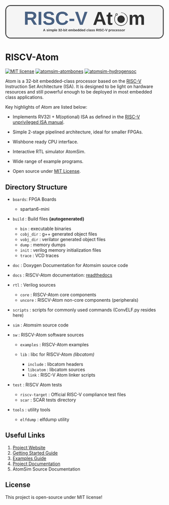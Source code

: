 ![RISCVAtom-header](doc/diagrams/rvatom-header.drawio.png)

# RISCV-Atom

[![MIT license](https://img.shields.io/badge/License-MIT-blue.svg)](https://lbesson.mit-license.org/) [![atomsim-atombones](https://github.com/saurabhsingh99100/riscv-atom/actions/workflows/atomsim-atombones.yml/badge.svg)](https://github.com/saurabhsingh99100/riscv-atom/actions/workflows/atomsim-atombones.yml) [![atomsim-hydrogensoc](https://github.com/saurabhsingh99100/riscv-atom/actions/workflows/atomsim-hydrogensoc.yml/badge.svg)](https://github.com/saurabhsingh99100/riscv-atom/actions/workflows/atomsim-hydrogensoc.yml)

Atom is a 32-bit embedded-class processor based on the [RISC-V](https://riscv.org/) Instruction Set Architecture (ISA). It is designed to be light on hardware resources and still powerful enough to be deployed in most embedded class applications.

Key highlights of Atom are listed below:

- Implements RV32I + M(optional) ISA as defined in the [RISC-V unprivileged ISA manual](https://github.com/riscv/riscv-isa-manual/releases/download/Ratified-IMAFDQC/riscv-spec-20191213.pdf).

- Simple 2-stage pipelined architecture, ideal for smaller FPGAs.

- Wishbone ready CPU interface.

- Interactive RTL simulator AtomSim.

- Wide range of example programs.

- Open source under [MIT License](https://en.wikipedia.org/wiki/MIT_License).

## Directory Structure
- `boards`: FPGA Boards
  -  spartan6-mini

- `build` : Build files **(autogenerated)**
  - `bin` : executable binaries
  - `cobj_dir` : g++ generated object files
  - `vobj_dir` : verilator generated object files
  - `dump` : memory dumps
  - `init` : verilog memory initialization files
  - `trace` : VCD traces

- `doc` : Doxygen Documentation for Atomsim source code
- `docs` : RISCV-Atom documentation: [readthedocs](https://riscv-atom.readthedocs.io/en/latest/index.html)
- `rtl` : Verilog sources
  - `core` : RISCV-Atom core components
  - `uncore` : RISCV-Atom non-core components (peripherals)
- `scripts` : scripts for commonly used commands (ConvELF.py resides here)
- `sim` : Atomsim source code
- `sw` : RISCV-Atom software sources
  - `examples` : RISCV-Atom examples

  - `lib` : libc for RISCV-Atom *(libcatom)*
    - `include` : libcatom headers
    - `libcatom` : libcatom sources
    - `link` : RISC-V Atom linker scripts

- `test` : RISCV Atom tests
  - `riscv-target` : Official RISC-V compliance test files
  - `scar` : SCAR tests directory

- `tools` : utility tools
  - `elfdump` : elfdump utility

## Useful Links
1. [Project Website](https://sites.google.com/view/saurabh-singh-web/projects/risc-v-atom?authuser=0)
2. [Getting Started Guide](https://riscv-atom.readthedocs.io/en/latest/pages/getting-started/prerequisites.html)
3. [Examples Guide](https://riscv-atom.readthedocs.io/en/latest/pages/getting-started/examples.html)
4. [Project Documentation](https://riscv-atom.readthedocs.io/en/latest/index.html)
5. AtomSim Source Documentation

## License
This project is open-source under MIT license!

